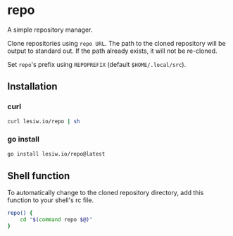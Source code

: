 # repo

A simple repository manager.

Clone repositories using `repo URL`. The path to the cloned repository will be
output to standard out. If the path already exists, it will not be re-cloned.

Set `repo`'s prefix using `REPOPREFIX` (default `$HOME/.local/src`).

## Installation

### curl

```sh
curl lesiw.io/repo | sh
```

### go install

```sh
go install lesiw.io/repo@latest
```

## Shell function

To automatically change to the cloned repository directory, add this function to
your shell's rc file.

``` sh
repo() {
    cd "$(command repo $@)"
}
```

